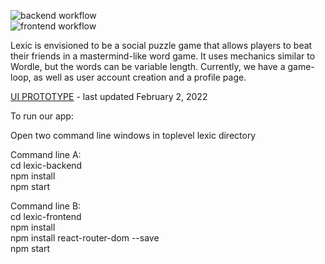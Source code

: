![backend workflow](https://github.com/Kanaz312/Lexic/actions/workflows/backend-node.js.yml/badge.svg)<br>
![frontend workflow](https://github.com/Kanaz312/Lexic/actions/workflows/frontend-node.js.yml/badge.svg)<br>

Lexic is envisioned to be a social puzzle game that allows players to beat their friends in a mastermind-like word game. It uses mechanics similar to Wordle, but the words can be variable length. Currently, we have a game-loop, as well as user account creation and a profile page.

[UI PROTOTYPE](https://www.figma.com/file/Yi9zETL1zcRFMItlbBOAmx/Lexic-UI-Prototype?node-id=0%3A1) - last updated February 2, 2022

To run our app:

Open two command line windows in toplevel lexic directory

Command line A:<br>
cd lexic-backend<br>
npm install<br>
npm start<br>


Command line B:<br>
cd lexic-frontend<br>
npm install<br>
npm install react-router-dom --save<br>
npm start<br>
